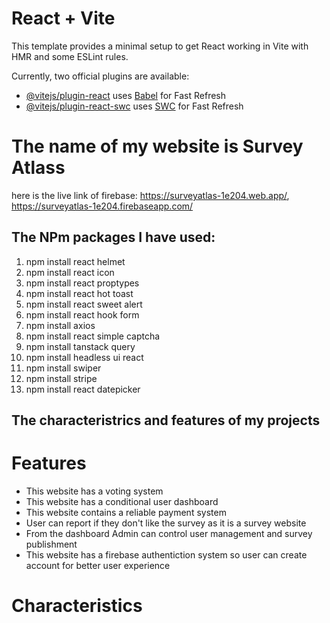 # React + Vite

This template provides a minimal setup to get React working in Vite with HMR and some ESLint rules.

Currently, two official plugins are available:

- [@vitejs/plugin-react](https://github.com/vitejs/vite-plugin-react/blob/main/packages/plugin-react/README.md) uses [Babel](https://babeljs.io/) for Fast Refresh
- [@vitejs/plugin-react-swc](https://github.com/vitejs/vite-plugin-react-swc) uses [SWC](https://swc.rs/) for Fast Refresh


# The name of my website is Survey Atlass
here  is the live link of firebase:
https://surveyatlas-1e204.web.app/,
https://surveyatlas-1e204.firebaseapp.com/


## The NPm packages I have used:
1. npm install react helmet
2. npm install react icon
3. npm install react proptypes
4. npm install react hot toast
5. npm install react sweet alert
6. npm install react hook form
7. npm install axios
8. npm install react simple captcha
9. npm install tanstack query
10. npm install headless ui react
11. npm install swiper
12. npm install stripe
13. npm install react datepicker

## The characteristrics and features of my projects

# Features
- This website has a voting system
- This website has a conditional user dashboard
- This website contains a reliable payment system
- User can report if they don't like the survey as it is a survey website
- From the dashboard Admin can control user management and survey publishment
- This website has a firebase authentiction system so user can create account for better user experience

# Characteristics

